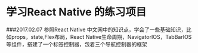 # 学习React Native 的练习项目

###2017.02.07 参照React Native 中文网中的知识点，学会了一些基础知识，比如props，state,Flex布局，React Native生命周期，NavigatorIOS，TabBarIOS等组件，搭建了一个标签控制器，包着三个导航控制器的框架
